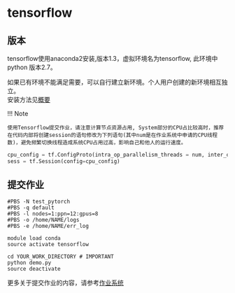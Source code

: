 # tensorflow

## 版本

tensorflow使用anaconda2安装,版本1.3，虚拟环境名为tensorflow, 此环境中python 版本2.7。

如果已有环境不能满足需要，可以自行建立新环境。个人用户创建的新环境相互独立。  
安装方法见[概要](index.md)


!!! Note

    使用Tensorflow提交作业，请注意计算节点资源占用, System部分的CPU占比较高时，推荐在代码内部将创建session的语句修改为下列语句(其中num是在作业系统中申请的CPU线程数)，避免频繁切换线程造成系统CPU占用过高，影响自己和他人的运行速度。
```Python
cpu_config = tf.ConfigProto(intra_op_parallelism_threads = num, inter_op_parallelism_threads = num, device_count = {'CPU': num})
sess = tf.Session(config=cpu_config)
```

## 提交作业
```shell
#PBS -N test_pytorch
#PBS -q default
#PBS -l nodes=1:ppn=12:gpus=8
#PBS -o /home/NAME/logs
#PBS -e /home/NAME/err_log

module load conda
source activate tensorflow

cd YOUR_WORK_DIRECTORY # IMPORTANT
python demo.py
source deactivate
```
更多关于提交作业的内容，请参考[作业系统](../jobs.md)

